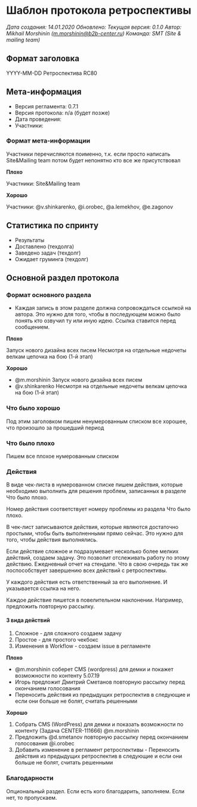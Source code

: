 # Шаблон протокола ретроспективы

*Дата создания: 14.01.2020
Обновлено: 
Текущая версия: 0.1.0
Автор: Mikhail Morshinin (m.morshinin@b2b-center.ru)
Команда: SMT (Site & mailing team)*

## Формат заголовка

YYYY-MM-DD Ретроспектива RC80

## Мета-информация

* Версия регламента: 0.7.1
* Версия протокола: n/a (будет позже)
* Дата проведения:
* Участники: 

### Формат мета-информации

Участники перечисляются поименно, т.к. если просто написать
Site&Mailing team потом будет непонятно кто все же присутствовал

**Плохо**

Участники: Site&Mailing team

**Хорошо**

Участники: @v.shinkarenko, @i.orobec, @a.lemekhov, @e.zagonov

## Статистика по спринту

* Результаты
* Доставлено (техдолга)
* Заведено задач (техдолг)
* Ожидает груминга (техдолг)

## Основной раздел протокола

### Формат основного раздела

* Каждая запись в этом разделе должна сопровождаться ссылкой на автора. 
Это нужно для того, чтобы в последующем можно было понять кто
озвучил ту или иную идею. Ссылка ставится перед сообщением.

**Плохо**

Запуск нового дизайна всех писем
Несмотря на отдельные недочеты велкам цепочка на бою (1-й этап)

**Хорошо**

* @m.morshinin Запуск нового дизайна всех писем
* @v.shinkarenko Несмотря на отдельные недочеты велкам цепочка на бою (1-й этап)

### Что было хорошо

Под этим заголовком пишем ненумерованным списком все хорошее, 
что произошло за прошедший период

### Что было плохо

Пишем все плохое нумерованным списком

### Действия

В виде чек-листа в нумерованном списке пишем действия, которые необходимо выполнить 
для решения проблем, записанных в разделе Что было плохо.

Номер действия соответствует номеру проблемы из раздела Что было плохо.

В чек-лист записываются действия, которые являются достаточно
простыми, чтобы быть выполненными прямо сейчас. Это нужно для того,
чтобы действия выполнялись.

Если действие сложное и подразумевает несколько более мелких действий,
создаем задачу. Это позволит отслеживать работу по этому действию.
Ежедневный отчет на стендапе. Что в свою очередь так же поспособствует
завершению всех действий с ретроспективы.

У каждого действия есть ответственный за его выполнение. И указывается ссылка на него.

Каждое действие пишется в повелительном наклонении. Например, предложить повторную рассылку.

#### 3 вида действий

1. Сложное - для сложного создаем задачу
2. Простое - для простого чекбокс
3. Изменения в Workflow - создаем issue в регламенте

**Плохо**

* @m.morshinin соберет CMS (wordpress) для демки и покажет возможности по контенту 5.07.19
* Игорь предложит Дмитрий Сметанов повторную рассылку перед окончанием голосования
* Переносить действия из предыдущих ретроспектив в следующие и если они больше не болят, считать решенными 

**Хорошо**

1. Собрать CMS (WordPress) для демки и показать возможности по контенту (Задача CENTER-111666) @m.morshinin
2. Предложить @d.smetanov повторную рассылку перед окончанием голосования @i.orobec
3. Добавить изменение в регламент ретроспективы - Переносить действия из предыдущих ретроспектив в следующие и если они больше не болят, считать решенными 

### Благодарности

Опциональный раздел. Если есть кого благодарить, заполняем. Если нет, то пропускаем.
